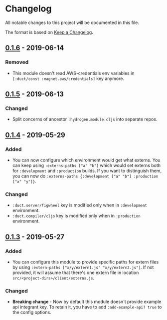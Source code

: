  # Changelog
All notable changes to this project will be documented in this file.

The format is based on [Keep a Changelog](http://keepachangelog.com/en/1.0.0/).

## [0.1.6] - 2019-06-14

### Removed
- This module doesn't read AWS-credentials env variables in
`[:duct/const :magnet.aws/credentials]` key anymore.

## [0.1.5] - 2019-06-13

### Changed
- Split concerns of ancestor `:hydrogen.module.cljs` into separate repos.

## [0.1.4] - 2019-05-29

### Added
- You can now configure which environment would get what externs.
You can keep using `:externs-paths ["a" "b"]` which would set externs both
for `:development` and `:production` builds. If you want to distinguish them,
you can now do `:externs-paths {:development ["a" "b"] :production ["x" "y"]}`.

### Changed
- `:duct.server/figwheel` key is modified only when in `:development` environment.
- `:duct.compiler/cljs` key is modified only when in `:production` environment.

## [0.1.3] - 2019-05-27

### Added
- You can configure this module to provide specific paths for extern files by using
`:extern-paths ["x/y/extern1.js" "x/y/extern2.js"]`. If not provided, it will assume that there's one
extern file in location `src/<project-dirs>/client/externs.js`.

### Changed
- **Breaking change** - Now by default this module doesn't provide example api integrant key.
To retain it, you have to add `:add-example-api? true` to the config options.

[0.1.3]: https://github.com/magnetcoop/hydrogen.module.cljs/releases/tag/v0.1.3
[0.1.4]: https://github.com/magnetcoop/hydrogen.module.cljs/releases/tag/v0.1.4
[0.1.5]: https://github.com/magnetcoop/hydrogen.module.session.cognito/releases/tag/v0.1.5
[0.1.6]: https://github.com/magnetcoop/hydrogen.module.session.cognito/releases/tag/v0.1.6
